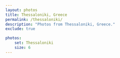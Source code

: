 ```yaml
---
layout: photos
title: Thessaloniki, Greece
permalink: /thessaloniki/
description: "Photos from Thessaloniki, Greece."
exclude: true

photos:
    set: Thessaloniki
    size: 6
---
```

